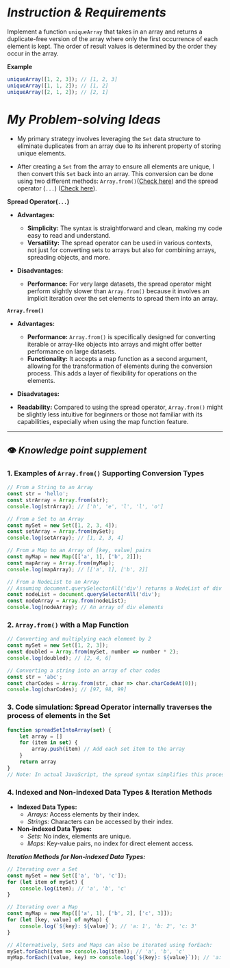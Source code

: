 # *Instruction & Requirements*

Implement a function `uniqueArray` that takes in an array and returns a duplicate-free version of the array where only the first occurrence of each element is kept. The order of result values is determined by the order they occur in the array.

**Example**
```javascript
uniqueArray([1, 2, 3]); // [1, 2, 3]
uniqueArray([1, 1, 2]); // [1, 2]
uniqueArray([2, 1, 2]); // [2, 1]
```

# *My Problem-solving Ideas*

- My primary strategy involves leveraging the `Set` data structure to eliminate duplicates from an array due to its inherent property of storing unique elements.

- After creating a `Set` from the array to ensure all elements are unique, I then convert this `Set` back into an array. This conversion can be done using two different methods: `Array.from()`([Check here](./MySolution/index_1.js)) and the spread operator (`...`) ([Check here](./MySolution/index_2.js)).

**Spread Operator(`...`)**

- **Advantages:**
     - **Simplicity:** The syntax is straightforward and clean, making my code easy to read and understand.
     - **Versatility:** The spread operator can be used in various contexts, not just for converting sets to arrays but also for combining arrays, spreading objects, and more.

- **Disadvantages:**
     - **Performance:** For very large datasets, the spread operator might perform slightly slower than `Array.from()` because it involves an implicit iteration over the set elements to spread them into an array.

**`Array.from()`**

- **Advantages:**
     - **Performance:** `Array.from()` is specifically designed for converting iterable or array-like objects into arrays and might offer better performance on large datasets.
     - **Functionality:** It accepts a map function as a second argument, allowing for the transformation of elements during the conversion process. This adds a layer of flexibility for operations on the elements.

- **Disadvatages:**

- **Readability:** Compared to using the spread operator, `Array.from()` might be slightly less intuitive for beginners or those not familiar with its capabilities, especially when using the map function feature.

---
## 👁 *Knowledge point supplement*

### 1. Examples of `Array.from()` Supporting Conversion Types
```javascript
// From a String to an Array
const str = 'hello';
const strArray = Array.from(str);
console.log(strArray); // ['h', 'e', 'l', 'l', 'o']

// From a Set to an Array
const mySet = new Set([1, 2, 3, 4]);
const setArray = Array.from(mySet);
console.log(setArray); // [1, 2, 3, 4]

// From a Map to an Array of [key, value] pairs
const myMap = new Map([['a', 1], ['b', 2]]);
const mapArray = Array.from(myMap);
console.log(mapArray); // [['a', 1], ['b', 2]]

// From a NodeList to an Array
// Assuming document.querySelectorAll('div') returns a NodeList of div elements
const nodeList = document.querySelectorAll('div');
const nodeArray = Array.from(nodeList);
console.log(nodeArray); // An array of div elements

```

### 2. `Array.from()` with a Map Function
```javascript
// Converting and multiplying each element by 2
const mySet = new Set([1, 2, 3]);
const doubled = Array.from(mySet, number => number * 2);
console.log(doubled); // [2, 4, 6]

// Converting a string into an array of char codes
const str = 'abc';
const charCodes = Array.from(str, char => char.charCodeAt(0));
console.log(charCodes); // [97, 98, 99]
```
### 3. Code simulation: Spread Operator internally traverses the process of elements in the Set
```javascript
function spreadSetIntoArray(set) {
    let array = []
    for (item in set) {
        array.push(item) // Add each set item to the array
    }
    return array
}
// Note: In actual JavaScript, the spread syntax simplifies this process to [...set]
```

### 4. Indexed and Non-indexed Data Types & Iteration Methods
- **Indexed Data Types:**
     - *Arrays:* Access elements by their index.
     - *Strings:* Characters can be accessed by their index.
- **Non-indexed Data Types:**
     - *Sets:* No index, elements are unique.
     - *Maps:* Key-value pairs, no index for direct element access.

***Iteration Methods for Non-indexed Data Types:***
```javascript
// Iterating over a Set
const mySet = new Set(['a', 'b', 'c']);
for (let item of mySet) {
    console.log(item); // 'a', 'b', 'c'
}

// Iterating over a Map
const myMap = new Map([['a', 1], ['b', 2], ['c', 3]]);
for (let [key, value] of myMap) {
    console.log(`${key}: ${value}`); // 'a: 1', 'b: 2', 'c: 3'
}

// Alternatively, Sets and Maps can also be iterated using forEach:
mySet.forEach(item => console.log(item)); // 'a', 'b', 'c'
myMap.forEach((value, key) => console.log(`${key}: ${value}`)); // 'a: 1', 'b: 2', 'c: 3'
```